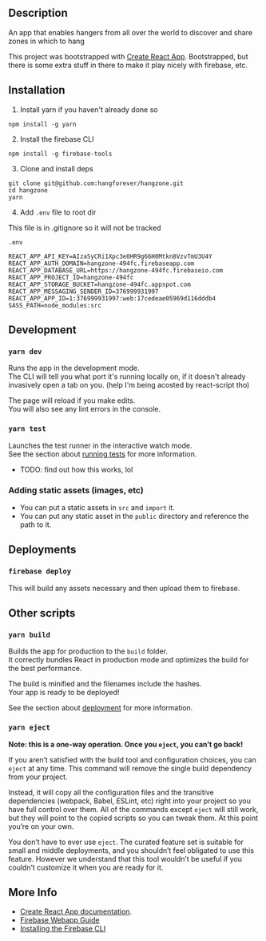##  Description

An app that enables hangers from all over the world to discover and share zones
in which to hang 

This project was bootstrapped with [Create React App](https://github.com/facebook/create-react-app).
Bootstrapped, but there is some extra stuff in there to make it play nicely with firebase, etc.

## Installation

1. Install yarn if you haven't already done so

```
npm install -g yarn
```

2. Install the firebase CLI

```
npm install -g firebase-tools
```

3. Clone and install deps

```
git clone git@github.com:hangforever/hangzone.git
cd hangzone
yarn
```

4. Add `.env` file to root dir

This file is in .gitignore so it will not be tracked

`.env`
```
REACT_APP_API_KEY=AIzaSyCRi1Xpc3e0HR9g66H0Mtkn8VzvTmU3U4Y 
REACT_APP_AUTH_DOMAIN=hangzone-494fc.firebaseapp.com
REACT_APP_DATABASE_URL=https://hangzone-494fc.firebaseio.com
REACT_APP_PROJECT_ID=hangzone-494fc
REACT_APP_STORAGE_BUCKET=hangzone-494fc.appspot.com
REACT_APP_MESSAGING_SENDER_ID=376999931997
REACT_APP_APP_ID=1:376999931997:web:17cedeae05969d116dddb4
SASS_PATH=node_modules:src
```

## Development

### `yarn dev`

Runs the app in the development mode.<br />
The CLI will tell you what port it's running locally on, if it doesn't already invasively open a tab on you.
(help I'm being acosted by react-script tho)

The page will reload if you make edits.<br />
You will also see any lint errors in the console.

### `yarn test`

Launches the test runner in the interactive watch mode.<br />
See the section about [running tests](https://facebook.github.io/create-react-app/docs/running-tests) for more information.

- TODO: find out how this works, lol

### Adding static assets (images, etc)

- You can put a static assets in `src` and `import` it.
- You can put any static asset in the `public` directory and reference the path to it.


## Deployments

### `firebase deploy`

This will build any assets necessary and then upload them to firebase.


## Other scripts

### `yarn build`

Builds the app for production to the `build` folder.<br />
It correctly bundles React in production mode and optimizes the build for the best performance.

The build is minified and the filenames include the hashes.<br />
Your app is ready to be deployed!

See the section about [deployment](https://facebook.github.io/create-react-app/docs/deployment) for more information.

### `yarn eject`

**Note: this is a one-way operation. Once you `eject`, you can’t go back!**

If you aren’t satisfied with the build tool and configuration choices, you can `eject` at any time. This command will remove the single build dependency from your project.

Instead, it will copy all the configuration files and the transitive dependencies (webpack, Babel, ESLint, etc) right into your project so you have full control over them. All of the commands except `eject` will still work, but they will point to the copied scripts so you can tweak them. At this point you’re on your own.

You don’t have to ever use `eject`. The curated feature set is suitable for small and middle deployments, and you shouldn’t feel obligated to use this feature. However we understand that this tool wouldn’t be useful if you couldn’t customize it when you are ready for it.

## More Info

- [Create React App documentation](https://facebook.github.io/create-react-app/docs/getting-started).
- [Firebase Webapp Guide](https://firebase.google.com/docs/web/setup)
- [Installing the Firebase CLI](https://firebase.google.com/docs/web/setup#install-cli-deploy)